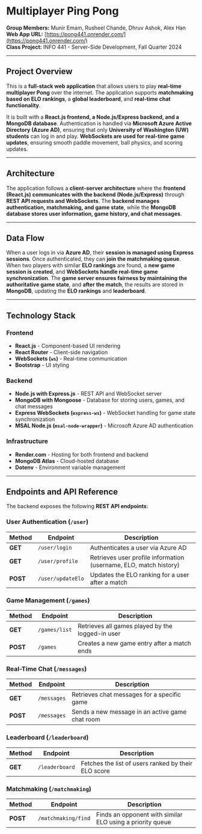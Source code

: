 # Multiplayer Ping Pong
**Group Members:** Munir Emam, Rusheel Chande, Dhruv Ashok, Alex Han  
**Web App URL:** [https://pong441.onrender.com/](https://pong441.onrender.com/)  
**Class Project:** INFO 441 - Server-Side Development, Fall Quarter 2024  

---

## **Project Overview**
This is a **full-stack web application** that allows users to play **real-time multiplayer Pong** over the internet. The application supports **matchmaking based on ELO rankings**, a **global leaderboard**, and **real-time chat functionality**.

It is built with a **React.js frontend, a Node.js/Express backend, and a MongoDB database**. Authentication is handled via **Microsoft Azure Active Directory (Azure AD)**, ensuring that only **University of Washington (UW) students** can log in and play. **WebSockets are used for real-time game updates**, ensuring smooth paddle movement, ball physics, and scoring updates.

---

## **Architecture**
The application follows a **client-server architecture** where the **frontend (React.js) communicates with the backend (Node.js/Express)** through **REST API requests and WebSockets**. The **backend manages authentication, matchmaking, and game state**, while the **MongoDB database stores user information, game history, and chat messages**.

---

## **Data Flow**
When a user logs in via **Azure AD**, their **session is managed using Express sessions**. Once authenticated, they can **join the matchmaking queue**. When two players with similar **ELO rankings** are found, a **new game session is created**, and **WebSockets handle real-time game synchronization**. The **game server ensures fairness by maintaining the authoritative game state**, and **after the match**, the results are stored in **MongoDB**, updating the **ELO rankings** and **leaderboard**.

---

## **Technology Stack**
### **Frontend**
- **React.js** - Component-based UI rendering
- **React Router** - Client-side navigation
- **WebSockets (`ws`)** - Real-time communication
- **Bootstrap** - UI styling

### **Backend**
- **Node.js with Express.js** - REST API and WebSocket server
- **MongoDB with Mongoose** - Database for storing users, games, and chat messages
- **Express WebSockets (`express-ws`)** - WebSocket handling for game state synchronization
- **MSAL Node.js (`msal-node-wrapper`)** - Microsoft Azure AD authentication

### **Infrastructure**
- **Render.com** - Hosting for both frontend and backend
- **MongoDB Atlas** - Cloud-hosted database
- **Dotenv** - Environment variable management

---

## **Endpoints and API Reference**
The backend exposes the following **REST API endpoints**:

### **User Authentication (`/user`)**
| Method | Endpoint          | Description |
|--------|------------------|-------------|
| **GET** | `/user/login` | Authenticates a user via Azure AD |
| **GET** | `/user/profile` | Retrieves user profile information (username, ELO, match history) |
| **POST** | `/user/updateElo` | Updates the ELO ranking for a user after a match |

### **Game Management (`/games`)**
| Method | Endpoint          | Description |
|--------|------------------|-------------|
| **GET** | `/games/list` | Retrieves all games played by the logged-in user |
| **POST** | `/games` | Creates a new game entry after a match ends |

### **Real-Time Chat (`/messages`)**
| Method | Endpoint          | Description |
|--------|------------------|-------------|
| **GET** | `/messages` | Retrieves chat messages for a specific game |
| **POST** | `/messages` | Sends a new message in an active game chat room |

### **Leaderboard (`/leaderboard`)**
| Method | Endpoint          | Description |
|--------|------------------|-------------|
| **GET** | `/leaderboard` | Fetches the list of users ranked by their ELO score |

### **Matchmaking (`/matchmaking`)**
| Method | Endpoint          | Description |
|--------|------------------|-------------|
| **POST** | `/matchmaking/find` | Finds an opponent with similar ELO using a priority queue |
